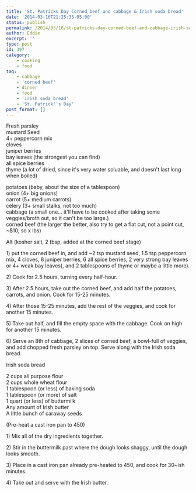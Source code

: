 ```yaml
---
title: 'St. Patricks Day Corned beef and cabbage & Irish soda bread'
date: '2014-03-16T21:25:35-05:00'
status: publish
permalink: /2014/03/16/st-patricks-day-corned-beef-and-cabbage-irish-soda-bread
author: Eddie
excerpt: ''
type: post
id: 397
category:
    - cooking
    - food
tag:
    - cabbage
    - 'corned beef'
    - dinner
    - food
    - 'irish soda bread'
    - 'St. Patrick''s Day'
post_format: []
---
```

Fresh parsley  
mustard Seed  
4+ peppercorn mix  
cloves  
juniper berries  
bay leaves (the strongest you can find)  
all spice berries  
thyme (a lot of dried, since it's very water soluable, and doesn't last long when boiled)

potatoes (baby, about the size of a tablespoon)  
onion (4+ big onions)  
carrot (5+ medium carrots)  
celery (3+ small stalks, not too much)  
cabbage (a small one... it'll have to be cooked after taking some veggies/broth out, so it can't be too large.)  
corned beef (the larger the better, also try to get a flat cut, not a point cut, ~$10, so x lbs)

Alt (kosher salt, 2 tbsp, added at the corned beef stage)

1\) put the corned beef in, and add ~2 tsp mustard seed, 1.5 tsp peppercorn mix, 4 cloves, 8 juniper berries, 6 all spice berries, 2 very strong bay leaves or 4+ weak bay leaves), and 2 tablespoons of thyme or maybe a little more).

2\) Cook for 2.5 hours, turning every half-hour.

3\) After 2.5 hours, take out the corned beef, and add half the potatoes, carrots, and onion. Cook for 15-25 minutes.

4\) After those 15-25 minutes, add the rest of the veggies, and cook for another 15 minutes.

5\) Take out half, and fill the empty space with the cabbage. Cook on high for another 15 minutes.

6\) Serve an 8th of cabbage, 2 slices of corned beef, a bowl-full of veggies, and add chopped fresh parsley on top.  Serve along with the Irish soda bread.

Irish soda bread

2 cups all purpose flour  
2 cups whole wheat flour  
1 tablespoon (or less) of baking soda  
1 tablespoon (or more) of salt  
1 quart (or less) of buttermilk  
Any amount of Irish butter  
A little bunch of caraway seeds

(Pre-heat a cast iron pan to 450)

1\) Mix all of the dry ingredients together.

2\) Stir in the buttermilk past where the dough looks shaggy, until the dough looks smooth.

3\) Place in a cast iron pan already pre-heated to 450, and cook for 30~ish minutes.

4\) Take out and serve with the Irish butter.